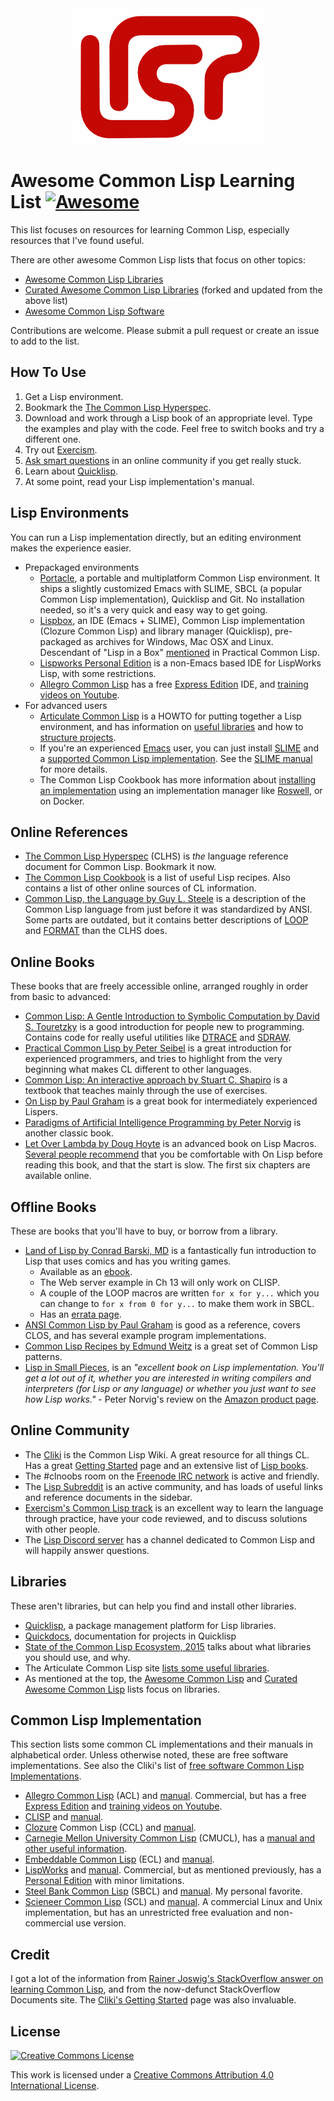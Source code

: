 <div align="center">
  <img src="LISP_logo_mid.png">
</div>

# Awesome Common Lisp Learning List [![Awesome](https://awesome.re/badge.svg)](https://awesome.re)

This list focuses on resources for learning Common Lisp, especially resources that I've found useful.

There are other awesome Common Lisp lists that focus on other topics:
* [Awesome Common Lisp Libraries](https://github.com/CodyReichert/awesome-cl)
* [Curated Awesome Common Lisp Libraries](https://github.com/vindarel/curated-awesome-cl) (forked and updated from the above list)
* [Awesome Common Lisp Software](https://github.com/azzamsa/awesome-cl-software)

Contributions are welcome. Please submit a pull request or create an issue to add to the list.

## How To Use
1. Get a Lisp environment.
2. Bookmark the [The Common Lisp Hyperspec](http://www.lispworks.com/documentation/common-lisp.html).
3. Download and work through a Lisp book of an appropriate level. Type the examples and play with the code. Feel free to switch books and try a different one.
4. Try out [Exercism](http://exercism.io/languages/common-lisp/about).
5. [Ask smart questions](http://www.catb.org/esr/faqs/smart-questions.html) in an online community if you get really stuck.
6. Learn about [Quicklisp](https://www.quicklisp.org/beta/).
7. At some point, read your Lisp implementation's manual.

## Lisp Environments
You can run a Lisp implementation directly, but an editing environment makes the experience easier.
* Prepackaged environments
  * [Portacle](https://shinmera.github.io/portacle/), a portable and multiplatform Common Lisp environment. It ships a slightly customized Emacs with SLIME, SBCL (a popular Common Lisp implementation), Quicklisp and Git. No installation needed, so it's a very quick and easy way to get going.
  * [Lispbox](https://common-lisp.net/project/lispbox/), an IDE (Emacs + SLIME), Common Lisp implementation (Clozure Common Lisp) and library manager (Quicklisp), pre-packaged as archives for Windows, Mac OSX and Linux. Descendant of "Lisp in a Box" [mentioned](http://www.gigamonkeys.com/book/lather-rinse-repeat-a-tour-of-the-repl.html) in Practical Common Lisp.
  * [Lispworks Personal Edition](http://www.lispworks.com/downloads/) is a non-Emacs based IDE for LispWorks Lisp, with some restrictions.
  * [Allegro Common Lisp](https://franz.com/products/allegrocl/) has a free [Express Edition](https://franz.com/downloads/clp/survey) IDE, and [training videos on Youtube](https://www.youtube.com/channel/UCN36UrxtyNBJPaG0kmBJNRw).
* For advanced users
  * [Articulate Common Lisp](http://articulate-lisp.com/) is a HOWTO for putting together a Lisp environment, and has information on [useful libraries](http://articulate-lisp.com/project/abcs.html) and how to [structure projects](http://articulate-lisp.com/project/new-project.html).
  * If you're an experienced [Emacs](https://www.gnu.org/software/emacs/) user, you can just install [SLIME](https://common-lisp.net/project/slime/) and a [supported Common Lisp implementation](https://common-lisp.net/project/slime/doc/html/Platforms.html#Platforms). See the [SLIME manual](https://common-lisp.net/project/slime/doc/html/) for more details.
  * The Common Lisp Cookbook has more information about [installing an implementation](https://lispcookbook.github.io/cl-cookbook/getting-started.html) using an implementation manager like [Roswell](https://github.com/roswell/roswell/wiki), or on Docker.

## Online References
* [The Common Lisp Hyperspec](http://www.lispworks.com/documentation/common-lisp.html) (CLHS) is _the_ language reference document for Common Lisp. Bookmark it now.
* [The Common Lisp Cookbook](http://lispcookbook.github.io/cl-cookbook/) is a list of useful Lisp recipes. Also contains a list of other online sources of CL information.
* [Common Lisp, the Language by Guy L. Steele](https://www.cs.cmu.edu/Groups/AI/html/cltl/cltl2.html) is a description of the Common Lisp language from just before it was standardized by ANSI. Some parts are outdated, but it contains better descriptions of [LOOP](http://www.cs.cmu.edu/afs/cs.cmu.edu/project/ai-repository/ai/html/cltl/clm/node235.html#SECTION003000000000000000000) and [FORMAT](http://www.cs.cmu.edu/afs/cs.cmu.edu/project/ai-repository/ai/html/cltl/clm/node200.html) than the CLHS does.

## Online Books
These books that are freely accessible online, arranged roughly in order from basic to advanced:
* [Common Lisp: A Gentle Introduction to Symbolic Computation by David S. Touretzky](http://www.cs.cmu.edu/~dst/LispBook/) is a good introduction for people new to programming. Contains code for really useful utilities like [DTRACE](http://www.cs.cmu.edu/~dst/Lisp/dtrace/) and [SDRAW](http://www.cs.cmu.edu/~dst/Lisp/sdraw/).
* [Practical Common Lisp by Peter Seibel](http://www.gigamonkeys.com/book/) is a great introduction for experienced programmers, and tries to highlight from the very beginning what makes CL different to other languages.
* [Common Lisp: An interactive approach by Stuart C. Shapiro](https://www.cse.buffalo.edu/~shapiro/Commonlisp/) is a textbook that teaches mainly through the use of exercises.
* [On Lisp by Paul Graham](http://www.paulgraham.com/onlisp.html) is a great book for intermediately experienced Lispers.
* [Paradigms of Artificial Intelligence Programming by Peter Norvig](https://github.com/norvig/paip-lisp) is another classic book.
* [Let Over Lambda by Doug Hoyte](https://letoverlambda.com/) is an advanced book on Lisp Macros. [Several people recommend](https://www.reddit.com/r/lisp/comments/3actsc/let_over_lambda/) that you be comfortable with On Lisp before reading this book, and that the start is slow. The first six chapters are available online.

## Offline Books
These are books that you'll have to buy, or borrow from a library.
* [Land of Lisp by Conrad Barski, MD](http://landoflisp.com/) is a fantastically fun introduction to Lisp that uses comics and has you writing games.
  * Available as an [ebook](https://www.nostarch.com/lisp.htm).
  * The Web server example in Ch 13 will only work on CLISP.
  * A couple of the LOOP macros are written `for x for y...` which you can change to `for x from 0 for y...` to make them work in SBCL.
  * Has an [errata page](http://landoflisp.com/errata.html).
* [ANSI Common Lisp by Paul Graham](http://www.paulgraham.com/acl.html) is good as a reference, covers CLOS, and has several example program implementations.
* [Common Lisp Recipes by Edmund Weitz](http://weitz.de/cl-recipes/) is a great set of Common Lisp patterns.
* [Lisp in Small Pieces](https://pages.lip6.fr/Christian.Queinnec/WWW/LiSP.html), is an _"excellent book on Lisp implementation. You'll get a lot out of it, whether you are interested in writing compilers and interpreters (for Lisp or any language) or whether you just want to see how Lisp works."_ - Peter Norvig's review on the [Amazon product page](https://www.amazon.com/Lisp-Small-Pieces-Christian-Queinnec/dp/0521545668/).

<!-- Adam Tornhill's AMOP sequence (PCL -> OOP in CL -> AMOP): http://www.adamtornhill.com/reviews/amop.htm  -->

## Online Community
* The [Cliki](http://cliki.net) is the Common Lisp Wiki. A great resource for all things CL. Has a great [Getting Started](http://cliki.net/Getting+Started) page and an extensive list of [Lisp books](http://cliki.net/Lisp%20books).
* The #clnoobs room on the [Freenode IRC network](http://freenode.net/) is active and friendly.
* The [Lisp Subreddit](http://www.reddit.com/r/lisp/) is an active community, and has loads of useful links and reference documents in the sidebar.
* [Exercism's Common Lisp track](http://exercism.io/languages/common-lisp/about) is an excellent way to learn the language through practice, have your code reviewed, and to discuss solutions with other people.
* The [Lisp Discord server](https://discord.gg/GEyD6) has a channel dedicated to Common Lisp and will happily answer questions.

## Libraries
These aren't libraries, but can help you find and install other libraries.
* [Quicklisp](https://www.quicklisp.org/beta/), a package management platform for Lisp libraries.
* [Quickdocs](http://quickdocs.org/), documentation for projects in Quicklisp
* [State of the Common Lisp Ecosystem, 2015](http://borretti.me/article/common-lisp-sotu-2015) talks about what libraries you should use, and why.
* The Articulate Common Lisp site [lists some useful libraries](http://articulate-lisp.com/project/abcs.html).
* As mentioned at the top, the [Awesome Common Lisp](https://github.com/CodyReichert/awesome-cl) and [Curated Awesome Common Lisp](https://github.com/vindarel/curated-awesome-cl) lists focus on libraries.


## Common Lisp Implementation
This section lists some common CL implementations and their manuals in alphabetical order. Unless otherwise noted, these are free software implementations. See also the Cliki's list of [free software Common Lisp Implementations](https://www.cliki.net/Common%20Lisp%20implementation).
* [Allegro Common Lisp](https://franz.com/products/allegrocl/) (ACL) and [manual](https://franz.com/support/documentation/). Commercial, but has a free [Express Edition](https://franz.com/downloads/clp/survey) and [training videos on Youtube](https://www.youtube.com/channel/UCN36UrxtyNBJPaG0kmBJNRw).
* [CLISP](https://clisp.sourceforge.io/) and [manual](https://clisp.sourceforge.io/impnotes.html).
* [Clozure](https://ccl.clozure.com/) Common Lisp (CCL) and [manual](https://ccl.clozure.com/manual/).
* [Carnegie Mellon University Common Lisp](https://www.cons.org/cmucl/) (CMUCL), has a [manual and other useful information](https://www.cons.org/cmucl/doc/index.html).
* [Embeddable Common Lisp](https://common-lisp.net/project/ecl/) (ECL) and [manual](https://common-lisp.net/project/ecl/static/manual/).
* [LispWorks](http://www.lispworks.com/products/index.html) and [manual](http://www.lispworks.com/documentation/index.html). Commercial, but as mentioned previously, has a [Personal Edition](http://www.lispworks.com/downloads/index.html) with minor limitations.
* [Steel Bank Common Lisp](http://www.sbcl.org/) (SBCL) and [manual](http://www.sbcl.org/manual/index.html). My personal favorite.
* [Scieneer Common Lisp](http://www.scieneer.com/scl/) (SCL) and [manual](http://www.scieneer.com/scl/doc/). A commercial Linux and Unix implementation, but has an unrestricted free evaluation and non-commercial use version.

## Credit
I got a lot of the information from [Rainer Joswig's StackOverflow answer on learning Common Lisp](https://stackoverflow.com/a/7224914/1005039), and from the now-defunct StackOverflow Documents site. The [Cliki's Getting Started](https://cliki.net/Getting%20Started) page was also invaluable.

## License
[![Creative Commons License](http://i.creativecommons.org/l/by/4.0/88x31.png)](https://creativecommons.org/licenses/by/4.0/)

This work is licensed under a [Creative Commons Attribution 4.0 International License](http://creativecommons.org/licenses/by/4.0/).
